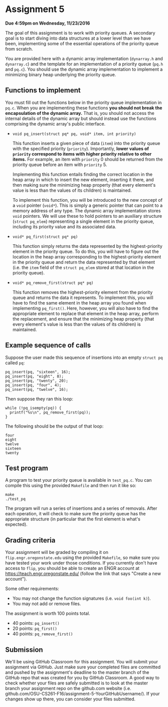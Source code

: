 # Assignment 5

**Due 4:59pm on Wednesday, 11/23/2016**

The goal of this assignment is to work with priority queues.  A secondary goal is to start diving into data structures at a lower level than we have been, implementing some of the essential operations of the priority queue from scratch.

You are provided here with a dynamic array implementation (`dynarray.h` and `dynarray.c`) and the template for an implementation of a priority queue (`pq.h` and `pq.c`).  You should use the dynamic array implementation to implement a minimizing binary heap underlying the priority queue.

## Functions to implement

You must fill out the functions below in the priority queue implementation in `pq.c`.  When you are implementing these functions **you should not break the encapsulation of the dynamic array.**  That is, you should not access the internal details of the dynamic array but should instead use the functions comprising the dynamic array's public interface.

  * `void pq_insert(struct pq* pq, void* item, int priority)`

    This function inserts a given piece of data (`item`) into the priority queue with the specified priority (`priority`).  Importantly, **lower values of `priority` correspond to items with higher priority relative to other items.**  For example, an item with `priority` 0 should be returned from the priority queue before an item with `priority` 5.

    Implementing this function entails finding the correct location in the heap array in which to insert the new element, inserting it there, and then making sure the minimizing heap property (that every element's value is less than the values of its children) is maintained.

    To implement this function, you will be introduced to the new concept of a `void` pointer (`void*`).  This is simply a generic pointer that can point to a memory address of any type.  The dynamic array implementation stores `void` pointers.  We will use these to hold pointers to an auxiliary structure (`struct pq_elem`) representing a single element in the priority queue, including its priority value and its associated data.

  * `void* pq_first(struct pq* pq)`

    This function simply returns the data represented by the highest-priority element in the priority queue.  To do this, you will have to figure out the location in the heap array corresponding to the highest-priority element in the priority queue and return the data represented by that element (i.e. the `item` field of the `struct pq_elem` stored at that location in the priority queue).

  * `void* pq_remove_first(struct pq* pq)`

    This function removes the highest-priority element from the priority queue and returns the data it represents.  To implement this, you will have to find the same element in the heap array you found when implementing `pq_first()`.  Here, however, you will also have to find the appropriate element to replace that element in the heap array, perform the replacement, and ensure that the minimizing heap property (that every element's value is less than the values of its children) is maintained.

## Example sequence of calls

Suppose the user made this sequence of insertions into an empty `struct pq` called `pq`:
```
pq_insert(pq, "sixteen", 16);
pq_insert(pq, "eight", 8);
pq_insert(pq, "twenty", 20);
pq_insert(pq, "four", 4);
pq_insert(pq, "twelve", 16);
```

Then suppose they ran this loop:
```
while (!pq_isempty(pq)) {
  printf("%s\n", pq_remove_first(pq));
}
```

The following should be the output of that loop:
```
four
eight
twelve
sixteen
twenty
```

## Test program

A program to test your priority queue is available in `test_pq.c`.  You can compile this using the provided `Makefile` and then run it like so:
```
make
./test_pq
```
The program will run a series of insertions and a series of removals.  After each operation, it will check to make sure the priority queue has the appropriate structure (in particular that the first element is what's expected).

## Grading criteria

Your assignment will be graded by compiling it on `flip.engr.oregonstate.edu` using the provided `Makefile`, so make sure you have tested your work under those conditions.  If you currently don't have access to `flip`, you should be able to create an ENGR account at https://teach.engr.oregonstate.edu/ (follow the link that says "Create a new account").

Some other requirements:
  * You may not change the function signatures (i.e. `void foo(int k)`).
  * You may not add or remove files.

The assignment is worth 100 points total.

  * 40 points: `pq_insert()`
  * 20 points: `pq_first()`
  * 40 points: `pq_remove_first()`

## Submission

We'll be using GitHub Classroom for this assignment. You will submit your assignment via GitHub. Just make sure your completed files are committed and pushed by the assignment's deadline to the master branch of the GitHub repo that was created for you by GitHub Classroom. A good way to check whether your files are safely submitted is to look at the master branch your assignment repo on the github.com website (i.e. github.com/OSU-CS261-F16/assignment-5-YourGitHubUsername/). If your changes show up there, you can consider your files submitted.
